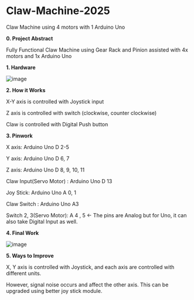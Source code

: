 # Claw-Machine-2025

Claw Machine using 4 motors with 1 Arduino Uno


**0. Project Abstract**

Fully Functional Claw Machine using Gear Rack and Pinion assisted with 4x motors and 1x Arduino Uno


**1. Hardware**

![image](https://github.com/user-attachments/assets/6fba1789-37ae-40ff-80fa-24f6fac1c315)


**2. How it Works**

X-Y axis is controlled with Joystick input

Z axis is controlled with switch (clockwise, counter clockwise)

Claw is controlled with Digital Push button


**3. Pinwork**

X axis: Arduino Uno D 2-5

Y axis: Arduino Uno D 6, 7

Z axis: Arduino Uno D 8, 9, 10, 11

Claw Input(Servo Motor) : Arduino Uno D 13

Joy Stick: Arduino Uno A 0, 1

Claw Switch : Arduino Uno A3

Switch 2, 3(Servo Motor): A 4 , 5 <- The pins are Analog but for Uno, it can also take Digital Input as well.


**4. Final Work**

![image](https://github.com/user-attachments/assets/dc0d535e-0873-4199-abb3-c66167ff16b8)


**5. Ways to Improve**

X, Y axis is controlled with Joystick, and each axis are controlled with different units.

However, signal noise occurs and affect the other axis. This can be upgraded using better joy stick module.
